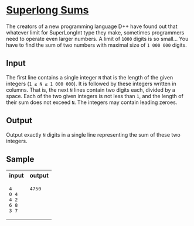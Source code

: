 # [Superlong Sums](https://acm.timus.ru/problem.aspx?space=1&num=1048)


The creators of a new programming language D++ have found out that whatever limit for SuperLongInt type they make, sometimes programmers need to operate even larger numbers. A limit of `1000` digits is so small… You have to find the sum of two numbers with maximal size of `1 000 000` digits.

## Input

The first line contains a single integer `N` that is the length of the given integers (`1 ≤ N ≤ 1 000 000`). It is followed by these integers written in columns. That is, the next `N` lines contain two digits each, divided by a space. Each of the two given integers is not less than `1`, and the length of their sum does not exceed `N`. The integers may contain leading zeroes.

## Output

Output exactly `N` digits in a single line representing the sum of these two integers.

## Sample

<table>
<tr>
<th>input</th>
<th>output</th>
</tr>
<tr>
<td style="vertical-align: top">
<pre>
4
0 4
4 2
6 8
3 7
</pre>
</td>
<td style="vertical-align: top">
<pre>
4750
</pre>
</td>
</tr>
</table>
